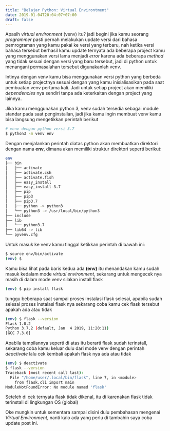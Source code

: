 ```yaml
---
title: "Belajar Python: Virtual Environtment"
date: 2019-01-04T20:04:07+07:00
draft: false
---
```

Apasih *virtual environment* (venv) itu? jadi begini jika kamu seorang *programmer* pasti pernah melakukan update versi dari bahasa pemrograman yang kamu pakai ke versi yang terbaru, nah ketika versi bahasa tersebut berhasil kamu update ternyata ada beberapa project kamu yang menggunakan versi lama menjadi *error* karena ada beberapa *method* yang tidak sesuai dengan versi yang baru tersebut, jadi di python untuk menangani permasalahan tersebut digunakanlah venv.  

Intinya dengan venv kamu bisa menggunakan versi python yang berbeda untuk setiap projectnya sesuai dengan yang kamu inisialisasikan pada saat pembuatan venv pertama kali. Jadi untuk setiap project akan memiliki *dependencies* nya sendiri tanpa ada keterkaitan dengan project yang lainnya.

Jika kamu menggunakan python 3, venv sudah tersedia sebagai module standar pada saat penginstallan, jadi jika kamu ingin membuat venv kamu bisa langsung mengetikkan perintah berikut
```bash
# venv dengan python versi 3.7
$ python3 -m venv env
```
Dengan menjalankan perintah diatas python akan membuatkan direktori dengan nama **env**, dimana akan memiliki struktur direktori seperti berikut:
```bash
env
├── bin
│   ├── activate
│   ├── activate.csh
│   ├── activate.fish
│   ├── easy_install
│   ├── easy_install-3.7
│   ├── pip
│   ├── pip3
│   ├── pip3.7
│   ├── python -> python3
│   └── python3 -> /usr/local/bin/python3
├── include
├── lib
│   └── python3.7
├── lib64 -> lib
└── pyvenv.cfg
```
Untuk masuk ke venv kamu tinggal ketikkan perintah di bawah ini:
```bash
$ source env/bin/activate
(env) $
```
Kamu bisa lihat pada baris kedua ada **(env)** itu menandakan kamu sudah masuk kedalam mode *virtual environment*, sekarang untuk mengecek nya masih di dalam mode venv silakan install flask
```bash
(env) $ pip install flask
```
tunggu beberapa saat sampai proses instalasi flask selesai, apabila sudah selesai proses instalasi flask nya sekarang coba kamu cek flask tersebut apakah ada atau tidak
```bash
(env) $ flask --version
Flask 1.0.2
Python 3.7.2 (default, Jan  4 2019, 11:20:11) 
[GCC 7.3.0]
```
Apabila tampilannya seperti di atas itu berarti flask sudah terinstall, sekarang coba kamu keluar dulu dari mode venv dengan perintah *deactivate* lalu cek kembali apakah flask nya ada atau tidak
```bash
(env) $ deactivate
$ flask --version
Traceback (most recent call last):
  File "/home/user/.local/bin/flask", line 7, in <module>
    from flask.cli import main
ModuleNotFoundError: No module named 'flask'
```
Seteleh di cek ternyata flask tidak dikenal, itu di karenakan flask tidak terinstall di lingkungan OS (global)

Oke mungkin untuk sementara sampai disini dulu pembahasan mengenai *Virtual Environment*, nanti kalo ada yang perlu di tambahin saya coba update post ini.
